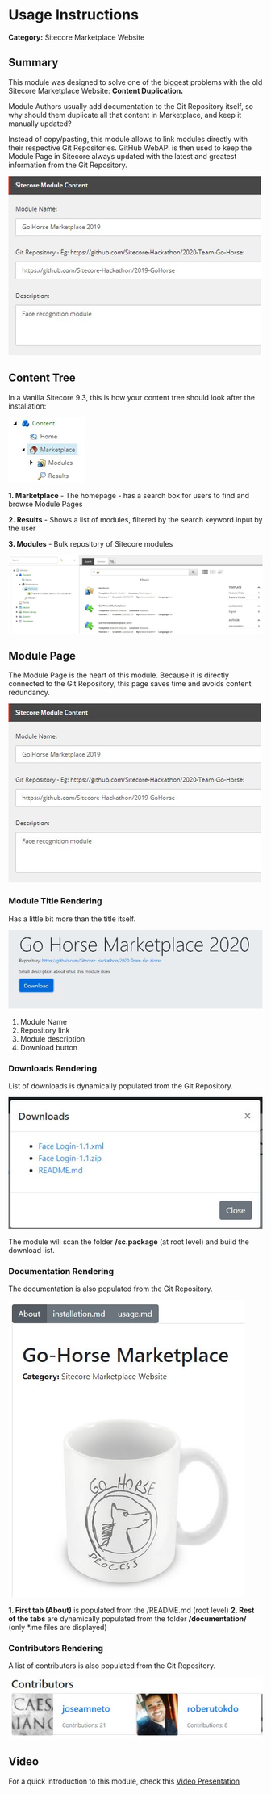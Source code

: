 # Usage Instructions

**Category:** Sitecore Marketplace Website

## Summary

This module was designed to solve one of the biggest problems with the old Sitecore Marketplace Website: **Content Duplication.**

Module Authors usually add documentation to the Git Repository itself, so why should them duplicate all that content 
in Marketplace, and keep it manually updated? 

Instead of copy/pasting, this module allows to link modules directly with their respective Git Repositories. 
GitHub WebAPI is then used to keep the Module Page in Sitecore always updated with the latest 
and greatest information from the Git Repository.

![Module fields](images/modulefields.jpg?raw=true "Module fields") 


## Content Tree

In a Vanilla Sitecore 9.3, this is how your content tree should look after the installation:

![Content Tree](images/content-tree-home.jpg?raw=true "Content Tree") 

**1. Marketplace** - The homepage - has a search box for users to find and browse Module Pages

**2. Results** - Shows a list of modules, filtered by the search keyword input by the user

**3. Modules** - Bulk repository of Sitecore modules

![Modules folder](images/content-tree-modules.jpg?raw=true "Modules folder") 


## Module Page

The Module Page is the heart of this module. Because it is directly connected to the Git Repository, this page saves time 
and avoids content redundancy.

![Module fields](images/modulefields.jpg?raw=true "Module fields") 


### Module Title Rendering

Has a little bit more than the title itself.

![Module Title](images/module-title.jpg?raw=true "Module Title") 

1. Module Name
2. Repository link
3. Module description
4. Download button



### Downloads Rendering

List of downloads is dynamically populated from the Git Repository. 

![Downloads](images/module-downloads.jpg?raw=true "Downloads") 

The module will scan the folder **/sc.package** (at root level) and build the download list.



### Documentation Rendering

The documentation is also populated from the Git Repository. 

![Documentation](images/module-documentation.jpg?raw=true "Documentation") 

**1. First tab (About)** is populated from the /README.md (root level)
**2. Rest of the tabs** are dynamically populated from the folder **/documentation/** (only *.me files are displayed)



### Contributors Rendering

A list of contributors is also populated from the Git Repository. 

![Contributors](images/module-contributors.jpg?raw=true "Contributors") 



## Video

For a quick introduction to this module, check this [Video Presentation](https://youtu.be/VJeheZ4DE08)

